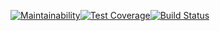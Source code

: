 [![Maintainability](https://api.codeclimate.com/v1/badges/66960d336c1581040bff/maintainability)](https://codeclimate.com/github/mvaload/php-project-lvl2/maintainability)[![Test Coverage](https://api.codeclimate.com/v1/badges/66960d336c1581040bff/test_coverage)](https://codeclimate.com/github/mvaload/php-project-lvl2/test_coverage)[![Build Status](https://travis-ci.com/mvaload/php-project-lvl2.svg?branch=master)](https://travis-ci.com/mvaload/php-project-lvl2)  
